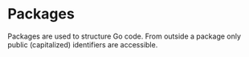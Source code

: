 # Packages

Packages are used to structure Go code. From outside a package only public (capitalized) identifiers are accessible.
